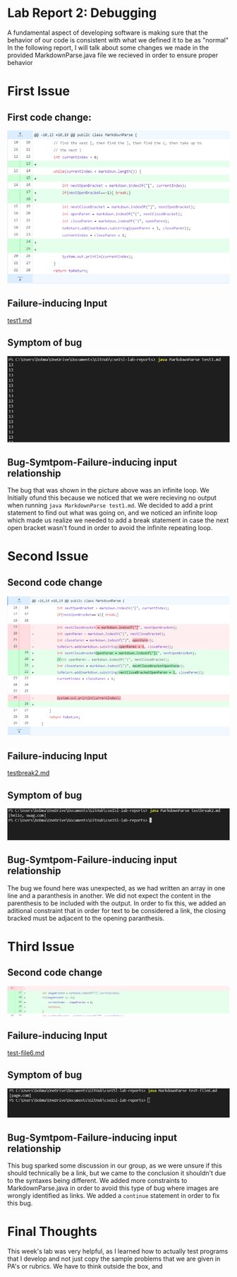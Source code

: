 # Lab Report 2: Debugging

A fundamental aspect of developing software is making sure that the behavior of our code is consistent with what we defined it to be as "normal" In the following report, I will talk about some changes we made in the provided MarkdownParse.java file we recieved in order to ensure proper behavior

# First Issue
## First code change:

![image](Lab2change1.PNG)

## Failure-inducing Input
[test1.md](test1.md)


## Symptom of bug
![image](Lab2symptom1.PNG)

## Bug-Symtpom-Failure-inducing input relationship

The bug that was shown in the picture above was an infinite loop. We Initially ofund this because we noticed that we were recieving no output when running `java MarkdownParse test1.md`. We decided to add a print statement to find out what was going on, and we noticed an infinite loop which made us realize we needed to add a break statement in case the next open bracket wasn't found in order to avoid the infinite repeating loop.

# Second Issue
## Second code change
![image](Lab2change2.PNG)
## Failure-inducing Input
[testbreak2.md](testbreak2.md)
## Symptom of bug

![image](Lab2Symptom2.PNG)

## Bug-Symtpom-Failure-inducing input relationship

The bug we found here was unexpected, as we had written an array in one line and a paranthesis in another. We did not expect the content in the parenthesis to be included with the output. In order to fix this, we added an aditional constraint that in order for text to be considered a link, the closing bracked must be adjacent to the opening paranthesis.

# Third Issue
## Second code change
![image](Lab2change3.PNG)
## Failure-inducing Input
[test-file6.md](test-file6.md)
## Symptom of bug
![image](Lab2symptom3.PNG)

## Bug-Symtpom-Failure-inducing input relationship

This bug sparked some discussion in our group, as we were unsure if this should technically be a link, but we came to the conclusion it shouldn't due to the syntaxes being different. We added more constraints to MarkdownParse.java in order to avoid this type of bug where images are wrongly identified as links. We added a `continue` statement in order to fix this bug.

# Final Thoughts

This week's lab was very helpful, as I learned how to actually test programs that I develop and not just copy the sample problems that we are given in PA's or rubrics. We have to think outside the box, and 